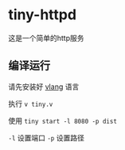 # tiny-httpd
这是一个简单的http服务

## 编译运行
请先安装好 [vlang](https://github.com/vlang/v#installing-v---from-source-preferred-method) 语言

执行  `v tiny.v`

使用 `tiny start -l 8080 -p dist`

`-l` 设置端口
`-p` 设置路径
